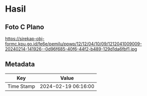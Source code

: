 # Hasil

## Foto C Plano

https://sirekap-obj-formc.kpu.go.id/fe6e/pemilu/ppwp/12/12/04/10/09/1212041009009-20240214-141926--0d96f685-40f6-44f2-b489-129d1da6fbf1.jpg


## Metadata

| Key        | Value               |
| ---------- | ------------------- |
| Time Stamp | 2024-02-19 06:16:00 |



